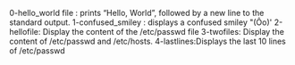 0-hello_world file : prints “Hello, World”, followed by a new line to the standard output.
1-confused_smiley : displays a confused smiley "(Ôo)'
2-hellofile: Display the content of the /etc/passwd file
3-twofiles: Display the content of /etc/passwd and /etc/hosts.
4-lastlines:Displays the last 10 lines of /etc/passwd
